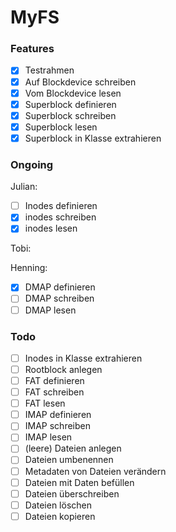 # MyFS

### Features
- [x] Testrahmen
- [x] Auf Blockdevice schreiben
- [x] Vom Blockdevice lesen
- [x] Superblock definieren
- [x] Superblock schreiben
- [x] Superblock lesen
- [x] Superblock in Klasse extrahieren

### Ongoing
Julian:
- [ ] Inodes definieren
- [x] inodes schreiben
- [x] inodes lesen

Tobi:

Henning:
- [x] DMAP definieren
- [ ] DMAP schreiben
- [ ] DMAP lesen

### Todo
- [ ] Inodes in Klasse extrahieren
- [ ] Rootblock anlegen
- [ ] FAT definieren
- [ ] FAT schreiben
- [ ] FAT lesen
- [ ] IMAP definieren
- [ ] IMAP schreiben
- [ ] IMAP lesen
- [ ] (leere) Dateien anlegen
- [ ] Dateien umbenennen
- [ ] Metadaten von Dateien verändern
- [ ] Dateien mit Daten befüllen
- [ ] Dateien überschreiben
- [ ] Dateien löschen
- [ ] Dateien kopieren
